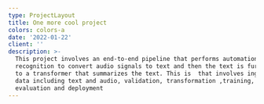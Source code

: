 ```yaml
---
type: ProjectLayout
title: One more cool project
colors: colors-a
date: '2022-01-22'
client: ''
description: >-
  This project involves an end-to-end pipeline that performs automation speech
  recognition to convert audio signals to text and then the text is further fed
  to a transformer that summarizes the text. This is  that involves ingestion of
  data including text and audio, validation, transformation ,training,
  evaluation and deployment
---
```

